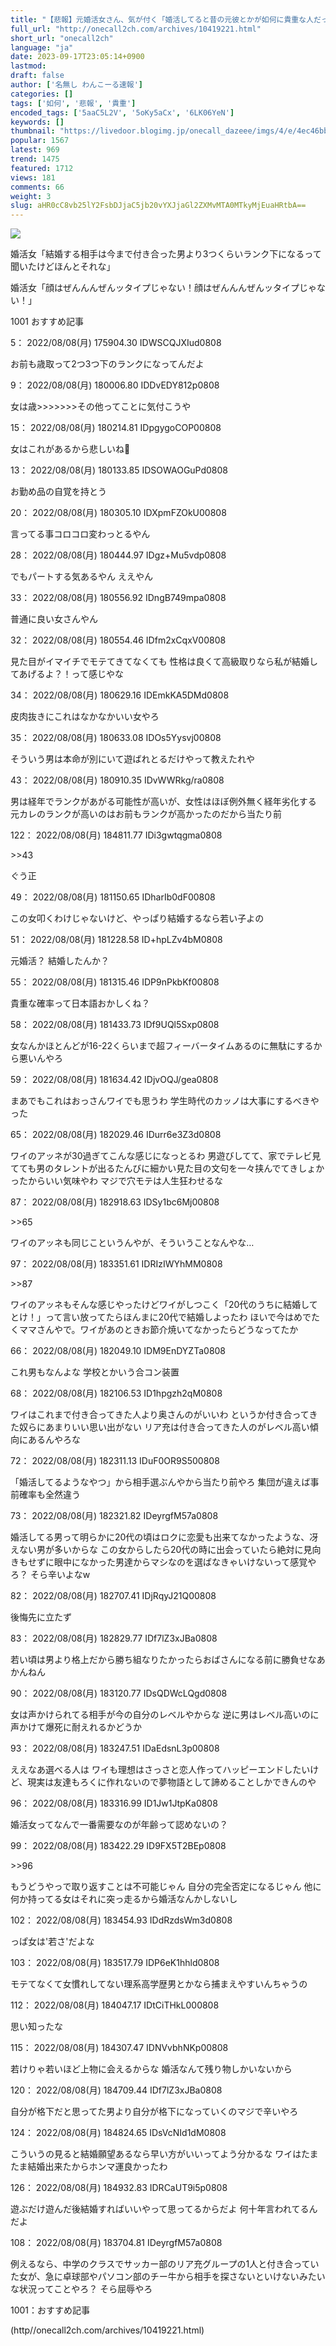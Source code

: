 ```yaml
---
title: "【悲報】元婚活女さん、気が付く「婚活してると昔の元彼とかが如何に貴重な人だったかが分かる」 "
full_url: "http://onecall2ch.com/archives/10419221.html"
short_url: "onecall2ch"
language: "ja"
date: 2023-09-17T23:05:14+0900
lastmod: 
draft: false
author: ['名無し わんこーる速報']
categories: []
tags: ['如何', '悲報', '貴重']
encoded_tags: ['5aaC5L2V', '5oKy5aCx', '6LK06YeN']
keywords: []
thumbnail: "https://livedoor.blogimg.jp/onecall_dazeee/imgs/4/e/4ec46bb0-s.png"
popular: 1567
latest: 969
trend: 1475
featured: 1712
views: 181
comments: 66
weight: 3
slug: aHR0cC8vb25lY2FsbDJjaC5jb20vYXJjaGl2ZXMvMTA0MTkyMjEuaHRtbA==
---
```


![](https://livedoor.blogimg.jp/onecall_dazeee/imgs/4/e/4ec46bb0-s.png)

<div><p>婚活女「結婚する相手は今まで付き合った男より3つくらいランク下になるって聞いたけどほんとそれな」</p><p>婚活女「顔はぜんんんぜんッタイプじゃない！顔はぜんんんぜんッタイプじゃない！」</p> <p class='name2'> 1001 おすすめ記事</p> <p class='name2'>5： 2022/08/08(月) 175904.30 IDWSCQJXIud0808</p><p class='onecall'> お前も歳取って2つ3つ下のランクになってんだよ </p> <p class='name2'>9： 2022/08/08(月) 180006.80 IDDvEDY812p0808</p><p class='onecall'><p> 女は歳>>>>>>>その他ってことに気付こうや </p></p> <p class='name2'>15： 2022/08/08(月) 180214.81 IDpgygoCOP00808</p><p class='onecall'> 女はこれがあるから悲しいね🫤 </p> <p class='name2'>13： 2022/08/08(月) 180133.85 IDSOWAOGuPd0808</p><p class='onecall'> お勤め品の自覚を持とう </p> <p class='name2'>20： 2022/08/08(月) 180305.10 IDXpmFZOkU00808</p><p class='onecall'> 言ってる事コロコロ変わっとるやん </p> <p class='name2'>28： 2022/08/08(月) 180444.97 IDgz+Mu5vdp0808</p><p class='onecall'> でもパートする気あるやん ええやん </p> <p class='name2'>33： 2022/08/08(月) 180556.92 IDngB749mpa0808</p><p class='onecall'> 普通に良い女さんやん </p> <p class='name2'>32： 2022/08/08(月) 180554.46 IDfm2xCqxV00808</p><p class='onecall'> 見た目がイマイチでモテてきてなくても 性格は良くて高級取りなら私が結婚してあげるよ？！って感じやな </p> <p class='name2'>34： 2022/08/08(月) 180629.16 IDEmkKA5DMd0808</p><p class='onecall'> 皮肉抜きにこれはなかなかいい女やろ </p> <p class='name2'>35： 2022/08/08(月) 180633.08 IDOs5Yysvj00808</p><p class='onecall'> そういう男は本命が別にいて遊ばれとるだけやって教えたれや </p> <p class='name2'>43： 2022/08/08(月) 180910.35 IDvWWRkg/ra0808</p><p class='onecall'> 男は経年でランクがあがる可能性が高いが、女性はほぼ例外無く経年劣化する 元カレのランクが高いのはお前もランクが高かったのだから当たり前 </p> <p class='name2'>122： 2022/08/08(月) 184811.77 IDi3gwtqgma0808</p><p class='onecall'> <p class='anchor'>>>43</p> ぐう正 </p> <p class='name2'>49： 2022/08/08(月) 181150.65 IDharIb0dF00808</p><p class='onecall'> この女叩くわけじゃないけど、やっぱり結婚するなら若い子よの </p> <p class='name2'>51： 2022/08/08(月) 181228.58 ID+hpLZv4bM0808</p><p class='onecall'><p> 元婚活？ 結婚したんか？ </p></p> <p class='name2'>55： 2022/08/08(月) 181315.46 IDP9nPkbKf00808</p><p class='onecall'> 貴重な確率って日本語おかしくね？ </p> <p class='name2'>58： 2022/08/08(月) 181433.73 IDf9UQl5Sxp0808</p><p class='onecall'> 女なんかほとんどが16-22くらいまで超フィーバータイムあるのに無駄にするから悪いんやろ </p> <p class='name2'>59： 2022/08/08(月) 181634.42 IDjvOQJ/gea0808</p><p class='onecall'> まあでもこれはおっさんワイでも思うわ 学生時代のカッノは大事にするべきやった </p> <p class='name2'>65： 2022/08/08(月) 182029.46 IDurr6e3Z3d0808</p><p class='onecall'> ワイのアッネが30過ぎてこんな感じになっとるわ 男遊びしてて、家でテレビ見てても男のタレントが出るたんびに細かい見た目の文句を一々挟んでてきしょかったからいい気味やわ マジで穴モテは人生狂わせるな </p> <p class='name2'>87： 2022/08/08(月) 182918.63 IDSy1bc6Mj00808</p><p class='onecall'> <p class='anchor'>>>65</p> ワイのアッネも同じこというんやが、そういうことなんやな… </p> <p class='name2'>97： 2022/08/08(月) 183351.61 IDRIzIWYhMM0808</p><p class='onecall'> <p class='anchor'>>>87</p> ワイのアッネもそんな感じやったけどワイがしつこく「20代のうちに結婚してとけ！」って言い放ってたらほんまに20代で結婚しよったわ ほいで今はめでたくママさんやで。ワイがあのときお節介焼いてなかったらどうなってたか </p> <p class='name2'>66： 2022/08/08(月) 182049.10 IDM9EnDYZTa0808</p><p class='onecall'><p> これ男もなんよな 学校とかいう合コン装置 </p></p> <p class='name2'>68： 2022/08/08(月) 182106.53 ID1hpgzh2qM0808</p><p class='onecall'> ワイはこれまで付き合ってきた人より奥さんのがいいわ というか付き合ってきた奴らにあまりいい思い出がない リア充は付き合ってきた人のがレベル高い傾向にあるんやろな </p> <p class='name2'>72： 2022/08/08(月) 182311.13 IDuF0OR9S500808</p><p class='onecall'> 「婚活してるようなやつ」から相手選ぶんやから当たり前やろ 集団が違えば事前確率も全然違う </p> <p class='name2'>73： 2022/08/08(月) 182321.82 IDeyrgfM57a0808</p><p class='onecall'> 婚活してる男って明らかに20代の頃はロクに恋愛も出来てなかったような、冴えない男が多いからな この女からしたら20代の時に出会っていたら絶対に見向きもせずに眼中になかった男達からマシなのを選ばなきゃいけないって感覚やろ？ そら辛いよなw </p> <p class='name2'>82： 2022/08/08(月) 182707.41 IDjRqyJ21Q00808</p><p class='onecall'> 後悔先に立たず </p> <p class='name2'>83： 2022/08/08(月) 182829.77 IDf7lZ3xJBa0808</p><p class='onecall'> 若い頃は男より格上だから勝ち組なりたかったらおばさんになる前に勝負せなあかんねん </p> <p class='name2'>90： 2022/08/08(月) 183120.77 IDsQDWcLQgd0808</p><p class='onecall'> 女は声かけられてる相手が今の自分のレベルやからな 逆に男はレベル高いのに声かけて爆死に耐えれるかどうか </p> <p class='name2'>93： 2022/08/08(月) 183247.51 IDaEdsnL3p00808</p><p class='onecall'> ええなあ選べる人は ワイも理想はさっさと恋人作ってハッピーエンドしたいけど、現実は友達もろくに作れないので夢物語として諦めることしかできんのや </p> <p class='name2'>96： 2022/08/08(月) 183316.99 ID1Jw1JtpKa0808</p><p class='onecall'> 婚活女ってなんで一番需要なのが年齢って認めないの？ </p> <p class='name2'>99： 2022/08/08(月) 183422.29 ID9FX5T2BEp0808</p><p class='onecall'> <p class='anchor'>>>96</p> もうどうやっで取り返すことは不可能じゃん 自分の完全否定になるじゃん 他に何か持ってる女はそれに突っ走るから婚活なんかしないし </p> <p class='name2'>102： 2022/08/08(月) 183454.93 IDdRzdsWm3d0808</p><p class='onecall'> っぱ女は'若さ'だよな </p> <p class='name2'>103： 2022/08/08(月) 183517.79 IDP6eK1hhld0808</p><p class='onecall'> モテてなくて女慣れしてない理系高学歴男とかなら捕まえやすいんちゃうの </p> <p class='name2'>112： 2022/08/08(月) 184047.17 IDtCiTHkL000808</p><p class='onecall'> 思い知ったな </p> <p class='name2'>115： 2022/08/08(月) 184307.47 IDNVvbhNKp00808</p><p class='onecall'> 若けりゃ若いほど上物に会えるからな 婚活なんて残り物しかいないから </p> <p class='name2'>120： 2022/08/08(月) 184709.44 IDf7lZ3xJBa0808</p><p class='onecall'> 自分が格下だと思ってた男より自分が格下になっていくのマジで辛いやろ </p> <p class='name2'>124： 2022/08/08(月) 184824.65 IDsVcNId1dM0808</p><p class='onecall'> こういうの見ると結婚願望あるなら早い方がいいってよう分かるな ワイはたまたま結婚出来たからホンマ運良かったわ </p> <p class='name2'>126： 2022/08/08(月) 184932.83 IDRCaUT9i5p0808</p><p class='onecall'> 遊ぶだけ遊んだ後結婚すればいいやって思ってるからだよ 何十年言われてるんだよ </p> <p class='name2'>108： 2022/08/08(月) 183704.81 IDeyrgfM57a0808</p><p class='onecall'> 例えるなら、中学のクラスでサッカー部のリア充グループの1人と付き合っていた女が、急に卓球部やパソコン部のチー牛から相手を探さないといけないみたいな状況ってことやろ？ そら屈辱やろ </p> <p class='name2'>1001：おすすめ記事</p> </div>

(http//onecall2ch.com/archives/10419221.html)
